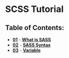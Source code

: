 # SCSS Tutorial

## Table of Contents:

- **[01](what-is-sass/what-is-sass.md 'What is SASS')** - **[What is SASS](/what-is-sass/what-is-sass.md)**
- **[02](sass-syntax/sass-syntax.md 'Sass Syntax')** - **[SASS Syntax](/sass-syntax/sass-syntax.md)**
- **[03](variable/variable.md 'Sass Variable')** - **[Variable](/variable/variable.md)**
